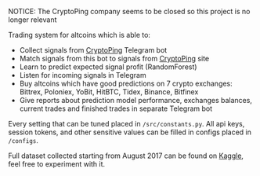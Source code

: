 NOTICE: The CryptoPing company seems to be closed so this project is no longer relevant

Trading system for altcoins which is able to:

- Collect signals from [CryptoPing](https://cryptoping.tech) Telegram bot
- Match signals from this bot to signals from [CryptoPing](https://cryptoping.tech) site
- Learn to predict expected signal profit (RandomForest)
- Listen for incoming signals in Telegram
- Buy altcoins which have good predictions on 7 crypto exchanges: Bittrex, Poloniex, YoBit, HitBTC, Tidex, Binance, Bitfinex
- Give reports about prediction model performance, exchanges balances, current trades and finished trades in separate Telegram bot

Every setting that can be tuned placed in `/src/constants.py`. All api keys, session tokens, and other sensitive values can be filled in configs placed in `/configs`.

Full dataset collected starting from August 2017 can be found on [Kaggle](https://www.kaggle.com/reddelexc/crypto-assets-signals/activity), feel free to experiment with it.
